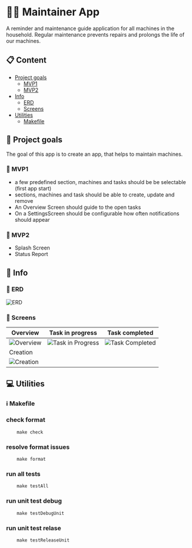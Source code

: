 # :construction_worker_man: Maintainer App

A reminder and maintenance guide application for all machines in the household.
Regular maintenance prevents repairs and prolongs the life of our machines.

## :clipboard: Content

- [Project goals](#dart-project-goals)
    - [MVP1](#baby-mvp1)
    - [MVP2](#child-mvp2)
- [Info](#compass-info)
    - [ERD](#card_index-erd)
    - [Screens](#calling_screens)
- [Utilities](#computer-utilities)
    - [Makefile](#information_source-makefile)

## :dart: Project goals

The goal of this app is to create an app, that helps to maintain machines.

### :baby: MVP1

- a few predefined section, machines and tasks should be be selectable (first app start)
- sections, machines and task should be able to create, update and remove
- An Overview Screen should guide to the open tasks
- On a SettingsScreen should be configurable how often notifications should appear

### :child: MVP2

- Splash Screen
- Status Report

## :compass: Info

### :card_index: ERD

![ERD](../main/images/ER_Diagram.png)

### :calling: Screens
| Overview | Task in progress | Task completed |
|-|-|-|
|![Overview](../main/images/Overview.png)|![Task in Progress](../main/images/Task_In_Progress.png)|![Task Completed](../main/images/Task_Completed.png)|
| Creation | | |
|![Creation](../main/images/Creation_Section.png)| | |

## :computer: Utilities

### :information_source: Makefile

### check format

```
    make check
```

### resolve format issues

```
    make format
```

### run all tests

```
    make testAll
```

### run unit test debug

```
    make testDebugUnit
```

### run unit test relase

```
    make testReleaseUnit
```